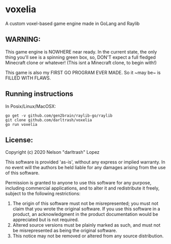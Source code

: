 # voxelia
A custom voxel-based game engine made in GoLang and Raylib

## WARNING:
This game engine is NOWHERE near ready.
In the current state, the only thing you'll see is a spinning green box, so, DON'T expect a full fledged Minecraft clone or whatever! (This isnt a Minecraft clone, to begin with!)

This game is also my FIRST GO PROGRAM EVER MADE. So it ~may be~ is FILLED WITH FLAWS.

## Running instructions
In Posix/Linux/MacOSX:
```shell
go get -v github.com/gen2brain/raylib-go/raylib
git clone github.com/darltrash/voxelia
go run voxelia
```

## License: 
Copyright (c) 2020 Nelson "darltrash" Lopez

This software is provided 'as-is', without any express or implied
warranty. In no event will the authors be held liable for any damages
arising from the use of this software.

Permission is granted to anyone to use this software for any purpose,
including commercial applications, and to alter it and redistribute it
freely, subject to the following restrictions:

1. The origin of this software must not be misrepresented; you must not
   claim that you wrote the original software. If you use this software
   in a product, an acknowledgment in the product documentation would be
   appreciated but is not required.
2. Altered source versions must be plainly marked as such, and must not be
   misrepresented as being the original software.
3. This notice may not be removed or altered from any source distribution.
